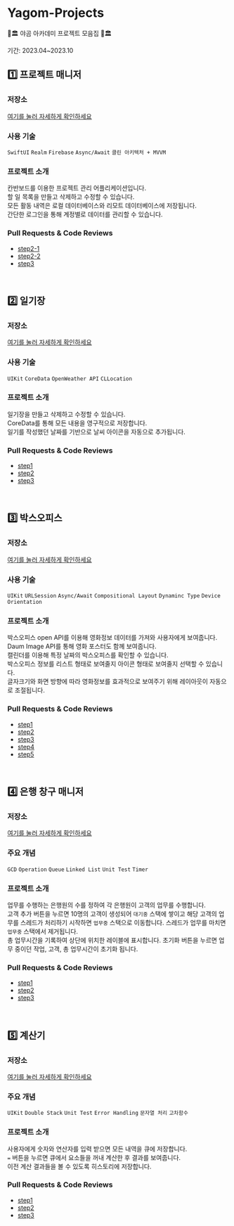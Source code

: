 # Yagom-Projects
🐻🏛️ 야곰 아카데미 프로젝트 모음집 🐻🏛️

기간: 2023.04~2023.10 

## 1️⃣ 프로젝트 매니저

### 저장소

[여기를 눌러 자세하게 확인하세요](https://github.com/agilestarskim/Yagom-ProjectManager)

### 사용 기술

`SwiftUI` `Realm` `Firebase` `Async/Await` `클린 아키텍처 + MVVM`

### 프로젝트 소개

칸반보드를 이용한 프로젝트 관리 어플리케이션입니다.  
할 일 목록을 만들고 삭제하고 수정할 수 있습니다.  
모든 활동 내역은 로컬 데이터베이스와 리모트 데이터베이스에 저장됩니다.  
간단한 로그인을 통해 계정별로 데이터를 관리할 수 있습니다.  

### Pull Requests & Code Reviews

* [step2-1](https://github.com/yagom-academy/ios-project-manager/pull/304)
* [step2-2](https://github.com/yagom-academy/ios-project-manager/pull/309)
* [step3](https://github.com/yagom-academy/ios-project-manager/pull/315)

</br>

## 2️⃣ 일기장

### 저장소
[여기를 눌러 자세하게 확인하세요](https://github.com/agilestarskim/Yagom-Diary)

### 사용 기술

`UIKit` `CoreData` `OpenWeather API` `CLLocation`

### 프로젝트 소개

일기장을 만들고 삭제하고 수정할 수 있습니다.  
CoreData를 통해 모든 내용을 영구적으로 저장합니다.  
일기를 작성했던 날짜를 기반으로 날씨 아이콘을 자동으로 추가됩니다.  


### Pull Requests & Code Reviews

* [step1](https://github.com/yagom-academy/ios-diary/pull/119)
* [step2](https://github.com/yagom-academy/ios-diary/pull/133)
* [step3](https://github.com/yagom-academy/ios-diary/pull/141)

</br>

## 3️⃣ 박스오피스

### 저장소
[여기를 눌러 자세하게 확인하세요](https://github.com/agilestarskim/Yagom-BoxOffice)

### 사용 기술

`UIKit` `URLSession` `Async/Await` `Compositional Layout` `Dynaminc Type` `Device Orientation`

### 프로젝트 소개

박스오피스 open API를 이용해 영화정보 데이터를 가져와 사용자에게 보여줍니다.  
Daum Image API를 통해 영화 포스터도 함께 보여줍니다.  
캘린더를 이용해 특정 날짜의 박스오피스를 확인할 수 있습니다.  
박스오피스 정보를 리스트 형태로 보여줄지 아이콘 형태로 보여줄지 선택할 수 있습니다.  
글자크기와 화면 방향에 따라 영화정보를 효과적으로 보여주기 위해 레이아웃이 자동으로 조절됩니다.  

### Pull Requests & Code Reviews

* [step1](https://github.com/yagom-academy/ios-box-office/pull/68)
* [step2](https://github.com/yagom-academy/ios-box-office/pull/76)
* [step3](https://github.com/yagom-academy/ios-box-office/pull/87)
* [step4](https://github.com/yagom-academy/ios-box-office/pull/99)
* [step5](https://github.com/yagom-academy/ios-box-office/pull/112)

</br>

## 4️⃣ 은행 창구 매니저

### 저장소
[여기를 눌러 자세하게 확인하세요](https://github.com/agilestarskim/Yagom-BankManager)

### 주요 개념

`GCD` `Operation` `Queue` `Linked List` `Unit Test` `Timer`

### 프로젝트 소개

업무를 수행하는 은행원의 수를 정하여 각 은행원이 고객의 업무를 수행합니다.   
고객 추가 버튼을 누르면 10명의 고객이 생성되어 `대기중` 스택에 쌓이고 해당 고객의 업무를 스레드가 처리하기 시작하면 `업무중` 스택으로 이동합니다. 스레드가 업무를 마치면 `업무중` 스택에서 제거됩니다.  
총 업무시간을 기록하여 상단에 위치한 레이블에 표시합니다. 초기화 버튼을 누르면 업무 중이던 작업, 고객, 총 업무시간이 초기화 됩니다.  

### Pull Requests & Code Reviews

* [step1](https://github.com/yagom-academy/ios-bank-manager/pull/297)
* [step2](https://github.com/yagom-academy/ios-bank-manager/pull/307)
* [step3](https://github.com/yagom-academy/ios-bank-manager/pull/314)

</br>

## 5️⃣ 계산기

### 저장소
[여기를 눌러 자세하게 확인하세요](https://github.com/agilestarskim/Yagom-Calculator)

### 주요 개념

`UIKit` `Double Stack` `Unit Test` `Error Handling` `문자열 처리` `고차함수`

### 프로젝트 소개

사용자에게 숫자와 연산자를 입력 받으면 모든 내역을 큐에 저장합니다.  
`=` 버튼을 누르면 큐에서 요소들을 꺼내 계산한 후 결과를 보여줍니다.  
이전 계산 결과들을 볼 수 있도록 히스토리에 저장합니다.  

### Pull Requests & Code Reviews

* [step1](https://github.com/yagom-academy/ios-calculator-app/pull/488)
* [step2](https://github.com/yagom-academy/ios-calculator-app/pull/500)
* [step3](https://github.com/yagom-academy/ios-calculator-app/pull/520)

